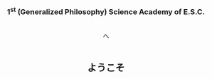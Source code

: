 <style type="text/css"> .wrap { transition-property: width,background-size,transform; transition-duration: .3s; transition-timing-function: ease-in-out; min-height: 100%; background-size: 100% auto; background-position: 0% 0%; background-repeat: no-repeat; background-attachment: fixed; background-image: url(https://cdn.jsdelivr.net/gh/1st-Science-Academy-of-E-S-C/1st-Science-Academy-of-E-S-C.github.io/assets/vbg.jpg); } @media (min-aspect-ratio: 2400/1850) { .wrap { background-image: url(https://cdn.jsdelivr.net/gh/1st-Science-Academy-of-E-S-C/1st-Science-Academy-of-E-S-C.github.io/assets/bg.jpg); } } #.sidebar-overlay #sidebar-checkbox:checked ~ .wrap { #width: calc(100% - 14rem); #background-size: calc(100% - 14rem) auto; #transform: translateX(14rem); # } .layout-reverse.sidebar-overlay #sidebar-checkbox:checked ~ .wrap { transform: translateX(0); }</style>
<h3><center>1<sup>st</sup> (Generalized Philosophy) Science Academy of E.S.C.</center></h3>
<br/>
<center>へ</center>
<br/>
<h2><center>ようこそ</center></h2>
